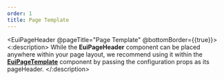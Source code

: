 ```yaml
---
order: 1
title: Page Template
---
```


<EuiPageHeader @pageTitle="Page Template" @bottomBorder={{true}}>
	<:description>
	<EuiText>While the <strong>EuiPageHeader</strong> component can be placed anywhere within your page layout, we recommend using it within the <a href="#"><strong>EuiPageTemplate</strong></a> component by passing the configuration props as its <EuiCode>pageHeader</EuiCode>.</EuiText>
	</:description>
	
</EuiPageHeader>